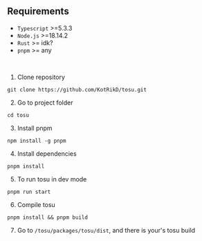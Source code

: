 

## Requirements

- `Typescript` >=5.3.3
- `Node.js` >=18.14.2
- `Rust` >= idk?
- `pnpm` >= any

<br />

1. Clone repository

```
git clone https://github.com/KotRikD/tosu.git
```

2. Go to project folder
```
cd tosu
```

3. Install pnpm
```
npm install -g pnpm
```

4. Install dependencies
```
pnpm install
```

5. To run tosu in dev mode
```
pnpm run start
```


6. Compile tosu
```
pnpm install && pnpm build
```

7. Go to `/tosu/packages/tosu/dist`, and there is your's tosu build
